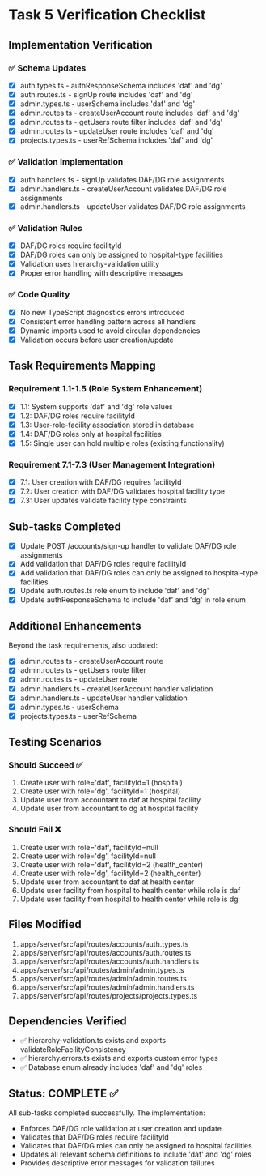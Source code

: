 # Task 5 Verification Checklist

## Implementation Verification

### ✅ Schema Updates
- [x] auth.types.ts - authResponseSchema includes 'daf' and 'dg'
- [x] auth.routes.ts - signUp route includes 'daf' and 'dg'
- [x] admin.types.ts - userSchema includes 'daf' and 'dg'
- [x] admin.routes.ts - createUserAccount route includes 'daf' and 'dg'
- [x] admin.routes.ts - getUsers route filter includes 'daf' and 'dg'
- [x] admin.routes.ts - updateUser route includes 'daf' and 'dg'
- [x] projects.types.ts - userRefSchema includes 'daf' and 'dg'

### ✅ Validation Implementation
- [x] auth.handlers.ts - signUp validates DAF/DG role assignments
- [x] admin.handlers.ts - createUserAccount validates DAF/DG role assignments
- [x] admin.handlers.ts - updateUser validates DAF/DG role assignments

### ✅ Validation Rules
- [x] DAF/DG roles require facilityId
- [x] DAF/DG roles can only be assigned to hospital-type facilities
- [x] Validation uses hierarchy-validation utility
- [x] Proper error handling with descriptive messages

### ✅ Code Quality
- [x] No new TypeScript diagnostics errors introduced
- [x] Consistent error handling pattern across all handlers
- [x] Dynamic imports used to avoid circular dependencies
- [x] Validation occurs before user creation/update

## Task Requirements Mapping

### Requirement 1.1-1.5 (Role System Enhancement)
- [x] 1.1: System supports 'daf' and 'dg' role values
- [x] 1.2: DAF/DG roles require facilityId
- [x] 1.3: User-role-facility association stored in database
- [x] 1.4: DAF/DG roles only at hospital facilities
- [x] 1.5: Single user can hold multiple roles (existing functionality)

### Requirement 7.1-7.3 (User Management Integration)
- [x] 7.1: User creation with DAF/DG requires facilityId
- [x] 7.2: User creation with DAF/DG validates hospital facility type
- [x] 7.3: User updates validate facility type constraints

## Sub-tasks Completed

- [x] Update POST /accounts/sign-up handler to validate DAF/DG role assignments
- [x] Add validation that DAF/DG roles require facilityId
- [x] Add validation that DAF/DG roles can only be assigned to hospital-type facilities
- [x] Update auth.routes.ts role enum to include 'daf' and 'dg'
- [x] Update authResponseSchema to include 'daf' and 'dg' in role enum

## Additional Enhancements

Beyond the task requirements, also updated:
- [x] admin.routes.ts - createUserAccount route
- [x] admin.routes.ts - getUsers route filter
- [x] admin.routes.ts - updateUser route
- [x] admin.handlers.ts - createUserAccount handler validation
- [x] admin.handlers.ts - updateUser handler validation
- [x] admin.types.ts - userSchema
- [x] projects.types.ts - userRefSchema

## Testing Scenarios

### Should Succeed ✅
1. Create user with role='daf', facilityId=1 (hospital)
2. Create user with role='dg', facilityId=1 (hospital)
3. Update user from accountant to daf at hospital facility
4. Update user from accountant to dg at hospital facility

### Should Fail ❌
1. Create user with role='daf', facilityId=null
2. Create user with role='dg', facilityId=null
3. Create user with role='daf', facilityId=2 (health_center)
4. Create user with role='dg', facilityId=2 (health_center)
5. Update user from accountant to daf at health center
6. Update user facility from hospital to health center while role is daf
7. Update user facility from hospital to health center while role is dg

## Files Modified

1. apps/server/src/api/routes/accounts/auth.types.ts
2. apps/server/src/api/routes/accounts/auth.routes.ts
3. apps/server/src/api/routes/accounts/auth.handlers.ts
4. apps/server/src/api/routes/admin/admin.types.ts
5. apps/server/src/api/routes/admin/admin.routes.ts
6. apps/server/src/api/routes/admin/admin.handlers.ts
7. apps/server/src/api/routes/projects/projects.types.ts

## Dependencies Verified

- ✅ hierarchy-validation.ts exists and exports validateRoleFacilityConsistency
- ✅ hierarchy.errors.ts exists and exports custom error types
- ✅ Database enum already includes 'daf' and 'dg' roles

## Status: COMPLETE ✅

All sub-tasks completed successfully. The implementation:
- Enforces DAF/DG role validation at user creation and update
- Validates that DAF/DG roles require facilityId
- Validates that DAF/DG roles can only be assigned to hospital facilities
- Updates all relevant schema definitions to include 'daf' and 'dg' roles
- Provides descriptive error messages for validation failures
